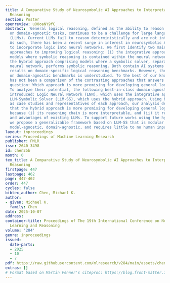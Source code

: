 ```yaml
---
title: A Comparative Study of Neurosymbolic AI Approaches to Interpretable Logical
  Reasoning
section: Poster
openreview: uO0oaNY9fC
abstract: 'General logical reasoning, defined as the ability to reason deductively
  on domain-agnostic tasks, continues to be a challenge for large language models
  (LLMs). Current LLMs fail to reason deterministically and are not interpretable.
  As such, there has been a recent surge in interest in neurosymbolic AI, which attempts
  to incorporate logic into neural networks. We first identify two main neurosymbolic
  approaches to improving logical reasoning: (i) the integrative approach comprising
  models where symbolic reasoning is contained within the neural network, and (ii)
  the hybrid approach comprising models where a symbolic solver, separate from the
  neural network, performs symbolic reasoning. Both contain AI systems with promising
  results on domain-specific logical reasoning benchmarks. However, their performance
  on domain-agnostic benchmarks is understudied. To the best of our knowledge, there
  has not been a comparison of the contrasting approaches that answers the following
  question: Which approach is more promising for developing general logical reasoning?
  To analyze their potential, the following best-in-class domain-agnostic models are
  introduced: Logic Neural Network (LNN), which uses the integrative approach, and
  LLM-Symbolic Solver (LLM-SS), which uses the hybrid approach. Using both models
  as case studies and representatives of each approach, our analysis demonstrates
  that the hybrid approach is more promising for developing general logical reasoning
  because (i) its reasoning chain is more interpretable, and (ii) it retains the capabilities
  and advantages of existing LLMs. To support future works using the hybrid approach,
  we propose a generalizable framework based on LLM-SS that is modular by design,
  model-agnostic, domain-agnostic, and requires little to no human input.'
layout: inproceedings
series: Proceedings of Machine Learning Research
publisher: PMLR
issn: 2640-3498
id: chen25b
month: 0
tex_title: A Comparative Study of Neurosymbolic AI Approaches to Interpretable Logical
  Reasoning
firstpage: 447
lastpage: 462
page: 447-462
order: 447
cycles: false
bibtex_author: Chen, Michael K.
author:
- given: Michael K.
  family: Chen
date: 2025-10-07
address:
container-title: Proceedings of The 19th International Conference on Neurosymbolic
  Learning and Reasoning
volume: '284'
genre: inproceedings
issued:
  date-parts:
  - 2025
  - 10
  - 7
pdf: https://raw.githubusercontent.com/mlresearch/v284/main/assets/chen25b/chen25b.pdf
extras: []
# Format based on Martin Fenner's citeproc: https://blog.front-matter.io/posts/citeproc-yaml-for-bibliographies/
---
```

